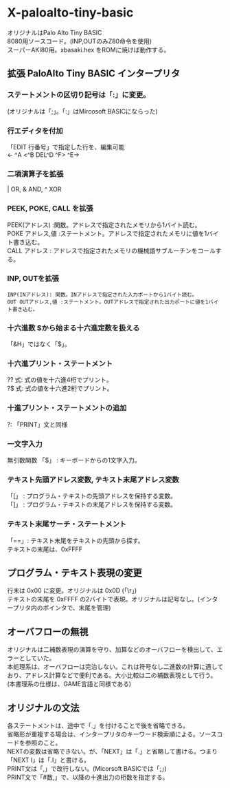 # X-paloalto-tiny-basic
  オリジナルはPalo Alto Tiny BASIC  
  8080用ソースコード。(INP,OUTのみZ80命令を使用)    
  スーパーAKI80用。xbasaki.hex をROMに焼けば動作する。    
## 拡張 PaloAlto Tiny BASIC インタープリタ
### ステートメントの区切り記号は「:」に変更。
 (オリジナルは「;」。「:」はMircosoft BASICにならった)  
### 行エディタを付加  
  「EDIT 行番号」で指定した行を、編集可能  
  <- ^A  <^B  DEL^D  ^F> ^E->  
### 二項演算子を拡張
  | OR,  & AND, ^ XOR  
### PEEK, POKE, CALL を拡張
  PEEK(アドレス) :関数。アドレスで指定されたメモリから1バイト読む。  
  POKE アドレス,値 :ステートメント。アドレスで指定されたメモリに値を1バイト書き込む。  
  CALL アドレス : アドレスで指定されたメモリの機械語サブルーチンをコールする。  
### INP, OUTを拡張  
    INP(INアドレス): 関数。INアドレスで指定された入力ポートから1バイト読む。
    OUT OUTアドレス,値 :ステートメント。OUTアドレスで指定された出力ポートに値を1バイト書き込む。  
### 十六進数 $から始まる十六進定数を扱える  
   「&H」ではなく「$」。  
### 十六進プリント・ステートメント
  ?? 式: 式の値を十六進4桁でプリント。  
  ?$ 式: 式の値を十六進2桁でプリント。  
### 十進プリント・ステートメントの追加
  ?: 「PRINT」文と同様

### 一文字入力
  無引数関数 「$」 : キーボードからの1文字入力。  
### テキスト先頭アドレス変数, テキスト末尾アドレス変数
  「[」 : プログラム・テキストの先頭アドレスを保持する変数。  
  「]」 : プログラム・テキストの末尾アドレスを保持する変数。  
###   テキスト末尾サーチ・ステートメント
  「==」: テキスト末尾をテキストの先頭から探す。  
    テキストの末尾は、0xFFFF  

## プログラム・テキスト表現の変更
  行末は 0x00 に変更。オリジナルは 0x0D (「\r」)  
  テキストの末尾を 0xFFFF の2バイトで表現。オリジナルは記号なし。(インタープリタ内のポインタで、末尾を管理)  
## オーバフローの無視  
  オリジナルは二補数表現の演算を守り、加算などのオーバフローを検出して、エラーとしていた。  
  本処理系は、オーバフローは完治しない。これは符号なし二進数の計算に適しており、アドレス計算などで便利である。大小比較は二の補数表現として行う。  
   (本書理系の仕様は、GAME言語と同様である)
## オリジナルの文法
  各ステートメントは、途中で「.」を付けることで後を省略できる。  
  省略形が重複する場合は、インタープリタのキーワード検索順による。ソースコードを参照のこと。  
  NEXTの変数は省略できない。が、「NEXT」は「.」と省略して書ける。つまり「NEXT I」は「.I」と書ける。  
  PRINT文は「,」で改行しない。(Micorsoft BASICでは「;」)  
  PRINT文で「#数,」で、以降の十進出力の桁数を指定する。
